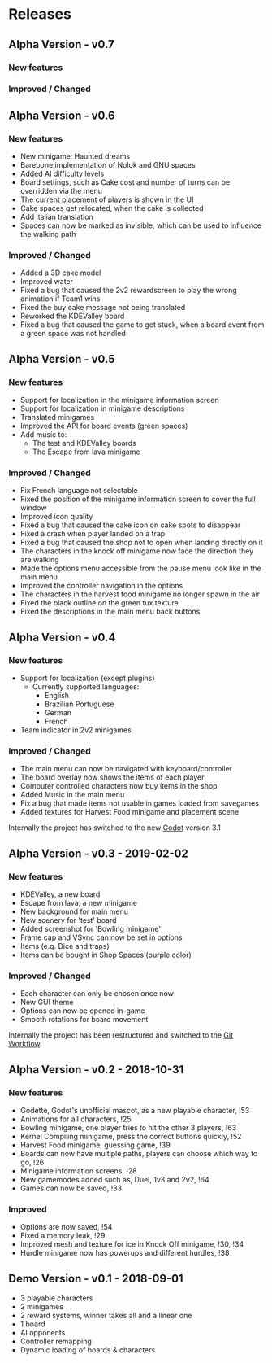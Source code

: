 # Releases
## Alpha Version - v0.7
### New features

### Improved / Changed

## Alpha Version - v0.6
### New features
- New minigame: Haunted dreams
- Barebone implementation of Nolok and GNU spaces
- Added AI difficulty levels
- Board settings, such as Cake cost and number of turns can be overridden via the menu
- The current placement of players is shown in the UI
- Cake spaces get relocated, when the cake is collected
- Add italian translation
- Spaces can now be marked as invisible, which can be used to influence the walking path

### Improved / Changed
- Added a 3D cake model
- Improved water
- Fixed a bug that caused the 2v2 rewardscreen to play the wrong animation if Team1 wins
- Fixed the buy cake message not being translated
- Reworked the KDEValley board
- Fixed a bug that caused the game to get stuck, when a board event from a green space was not handled

## Alpha Version - v0.5
### New features
- Support for localization in the minigame information screen
- Support for localization in minigame descriptions
- Translated minigames
- Improved the API for board events (green spaces)
- Add music to:
  - The test and KDEValley boards
  - The Escape from lava minigame

### Improved / Changed
- Fix French language not selectable
- Fixed the position of the minigame information screen to cover the full window
- Improved icon quality
- Fixed a bug that caused the cake icon on cake spots to disappear
- Fixed a crash when player landed on a trap
- Fixed a bug that caused the shop not to open when landing directly on it
- The characters in the knock off minigame now face the direction they are walking
- Made the options menu accessible from the pause menu look like in the main menu
- Improved the controller navigation in the options
- The characters in the harvest food minigame no longer spawn in the air
- Fixed the black outline on the green tux texture
- Fixed the descriptions in the main menu back buttons

## Alpha Version - v0.4
### New features
- Support for localization (except plugins)
  - Currently supported languages:
    - English
    - Brazilian Portuguese
    - German
    - French
- Team indicator in 2v2 minigames

### Improved / Changed
- The main menu can now be navigated with keyboard/controller
- The board overlay now shows the items of each player
- Computer controlled characters now buy items in the shop
- Added Music in the main menu
- Fix a bug that made items not usable in games loaded from savegames
- Added textures for Harvest Food minigame and placement scene

Internally the project has switched to the new [Godot](https://godotengine.org) version 3.1

## Alpha Version - v0.3 - 2019-02-02
### New features
- KDEValley, a new board
- Escape from lava, a new minigame
- New background for main menu
- New scenery for 'test' board
- Added screenshot for 'Bowling minigame'
- Frame cap and VSync can now be set in options
- Items (e.g. Dice and traps)
- Items can be bought in Shop Spaces (purple color)

### Improved / Changed
- Each character can only be chosen once now
- New GUI theme
- Options can now be opened in-game
- Smooth rotations for board movement

Internally the project has been restructured and switched to the
[Git Workflow](https://www.atlassian.com/git/tutorials/comparing-workflows).

## Alpha Version - v0.2 - 2018-10-31
### New features
- Godette, Godot's unofficial mascot, as a new playable character, !53
- Animations for all characters, !25
- Bowling minigame, one player tries to hit the other 3 players, !63
- Kernel Compiling minigame, press the correct buttons quickly, !52
- Harvest Food minigame, guessing game, !39
- Boards can now have multiple paths, players can choose which way to go, !26
- Minigame information screens, !28
- New gamemodes added such as, Duel, 1v3 and 2v2, !64
- Games can now be saved, !33

### Improved
- Options are now saved, !54
- Fixed a memory leak, !29
- Improved mesh and texture for ice in Knock Off minigame, !30, !34
- Hurdle minigame now has powerups and different hurdles, !38

## Demo Version - v0.1 - 2018-09-01
- 3 playable characters
- 2 minigames
- 2 reward systems, winner takes all and a linear one
- 1 board
- AI opponents
- Controller remapping
- Dynamic loading of boards & characters
